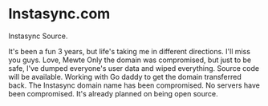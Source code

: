 # Instasync.com
Instasync Source.

It's been a fun 3 years, but life's taking me in different directions. I'll miss you guys.
Love,
Mewte
Only the domain was compromised, but just to be safe, I've dumped everyone's user data and wiped everything. Source code will be available.
Working with Go daddy to get the domain transferred back.
The Instasync domain name has been compromised. No servers have been compromised. It's already planned on being open source.
